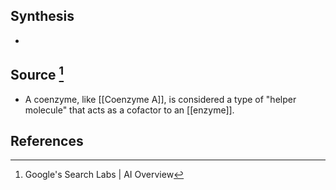 ## Synthesis
- 
## Source [^1]
- A coenzyme, like [[Coenzyme A]], is considered a type of "helper molecule" that acts as a cofactor to an [[enzyme]].
## References

[^1]: Google's Search Labs | AI Overview